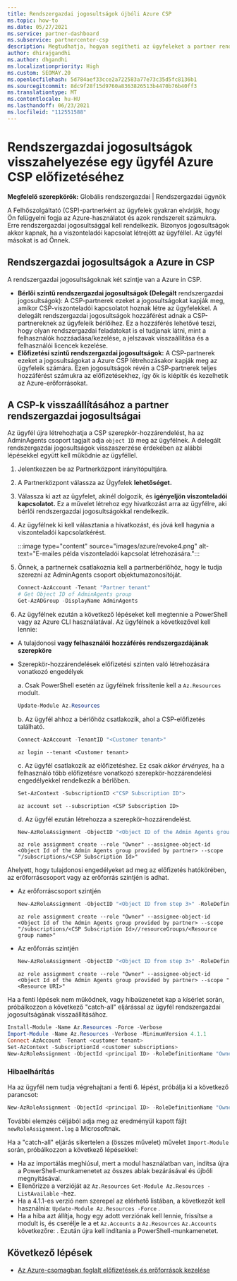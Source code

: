 ```yaml
---
title: Rendszergazdai jogosultságok újbóli Azure CSP
ms.topic: how-to
ms.date: 05/27/2021
ms.service: partner-dashboard
ms.subservice: partnercenter-csp
description: Megtudhatja, hogyan segítheti az ügyfeleket a partner rendszergazdai jogosultságai visszaállításában, hogy a partner segítséget tudjon kérni az ügyfelek Azure-felhőszolgáltató (CSP) előfizetései kezeléséhez.
author: dhirajgandhi
ms.author: dhgandhi
ms.localizationpriority: High
ms.custom: SEOMAY.20
ms.openlocfilehash: 5d784aef33cce2a722583a77e73c35d5fc8136b1
ms.sourcegitcommit: 8dc9f28f15d9760a8363826513b4470b76b40ff3
ms.translationtype: MT
ms.contentlocale: hu-HU
ms.lasthandoff: 06/23/2021
ms.locfileid: "112551588"
---
```

# <a name="reinstate-admin-privileges-for-a-customers-azure-csp-subscriptions"></a>Rendszergazdai jogosultságok visszahelyezése egy ügyfél Azure CSP előfizetéséhez  

**Megfelelő szerepkörök:** Globális rendszergazdai | Rendszergazdai ügynök

A Felhőszolgáltató (CSP)-partnerként az ügyfelek gyakran elvárják, hogy Ön felügyelni fogja az Azure-használatot és azok rendszereit számukra. Erre rendszergazdai jogosultsággal kell rendelkezik. Bizonyos jogosultságok akkor kapnak, ha a viszonteladói kapcsolat létrejött az ügyféllel. Az ügyfél másokat is ad Önnek.

## <a name="admin-privileges-for-azure-in-csp"></a>Rendszergazdai jogosultságok a Azure in CSP

A rendszergazdai jogosultságoknak két szintje van a Azure in CSP.

- **Bérlői szintű rendszergazdai jogosultságok (Delegált** rendszergazdai jogosultságok): A CSP-partnerek ezeket a jogosultságokat kapják meg, amikor CSP-viszonteladói kapcsolatot hoznak létre az ügyfelekkel. A delegált rendszergazdai jogosultságok hozzáférést adnak a CSP-partnereknek az ügyfeleik bérlőihez. Ez a hozzáférés lehetővé teszi, hogy olyan rendszergazdai feladatokat is el tudjanak látni, mint a felhasználók hozzáadása/kezelése, a jelszavak visszaállítása és a felhasználói licencek kezelése.
- **Előfizetési szintű rendszergazdai jogosultságok:** A CSP-partnerek ezeket a jogosultságokat a Azure CSP létrehozásakor kapják meg az ügyfeleik számára. Ezen jogosultságok révén a CSP-partnerek teljes hozzáférést számukra az előfizetésekhez, így ők is kiépítik és kezelhetik az Azure-erőforrásokat.

## <a name="reinstate-csp-a-partners-admin-privileges"></a>A CSP-k visszaállításához a partner rendszergazdai jogosultságai

Az ügyfél újra létrehozhatja a CSP szerepkör-hozzárendelést, ha az AdminAgents csoport tagjait adja `object ID` meg az ügyfélnek. A delegált rendszergazdai jogosultságok visszaszerzése érdekében az alábbi lépésekkel együtt kell működnie az ügyféllel.

1. Jelentkezzen be az Partnerközpont irányítópultjára.

2. A Partnerközpont válassza az Ügyfelek **lehetőséget.**

3. Válassza ki azt az ügyfelet, akinél dolgozik, és **igényeljön viszonteladói kapcsolatot.** Ez a művelet létrehoz egy hivatkozást arra az ügyfélre, aki bérlői rendszergazdai jogosultságokkal rendelkezik.

4. Az ügyfélnek ki kell választania a hivatkozást, és jóvá kell hagynia a viszonteladói kapcsolatkérést.

   :::image type="content" source="images/azure/revoke4.png" alt-text="E-mailes példa viszonteladói kapcsolat létrehozására.":::

5. Önnek, a partnernek csatlakoznia kell a partnerbérlőhöz, hogy le tudja szerezni az AdminAgents csoport objektumazonosítóját.
  
   ```powershell
   Connect-AzAccount -Tenant "Partner tenant"
   # Get Object ID of AdminAgents group
   Get-AzADGroup -DisplayName AdminAgents
   ```

6. Az ügyfélnek ezután a következő lépéseket kell megtennie a PowerShell vagy az Azure CLI használatával. Az ügyfélnek a következővel kell lennie:

- A tulajdonosi **vagy felhasználói** **hozzáférés rendszergazdájának szerepköre** 
- Szerepkör-hozzárendelések előfizetési szinten való létrehozására vonatkozó engedélyek

   a. Csak PowerShell esetén az ügyfélnek frissítenie kell a `Az.Resources` modult.
   ```powershell
   Update-Module Az.Resources
   ```

   b. Az ügyfél ahhoz a bérlőhöz csatlakozik, ahol a CSP-előfizetés található.
   ```powershell
   Connect-AzAccount -TenantID "<Customer tenant>"
   ```
   ```azurecli
   az login --tenant <Customer tenant>
   ```

   c. Az ügyfél csatlakozik az előfizetéshez. Ez csak *akkor érvényes,* ha a felhasználó több előfizetésre vonatkozó szerepkör-hozzárendelési engedélyekkel rendelkezik a bérlőben.

   ```powershell
   Set-AzContext -SubscriptionID <"CSP Subscription ID">
   ```
   ```azurecli
   az account set --subscription <CSP Subscription ID>
   ```

   d. Az ügyfél ezután létrehozza a szerepkör-hozzárendelést.
    
   ```powershell
   New-AzRoleAssignment -ObjectID "<Object ID of the Admin Agents group provided by partner>" -RoleDefinitionName "Owner" -Scope "/subscriptions/'<CSP subscription ID>'"
   ```
   ```azurecli
   az role assignment create --role "Owner" --assignee-object-id <Object Id of the Admin Agents group provided by partner> --scope "/subscriptions/<CSP Subscription Id>"
   ```

Ahelyett, hogy tulajdonosi engedélyeket ad meg az előfizetés hatókörében, az erőforráscsoport vagy az erőforrás szintjén is adhat. 

- Az erőforráscsoport szintjén

   ```powershell
   New-AzRoleAssignment -ObjectID "<Object ID from step 3>" -RoleDefinitionName Owner -Scope "/subscriptions/'SubscriptionID of CSP subscription'/resourceGroups/'Resource group name'"
   ```
   ```azurecli
   az role assignment create --role "Owner" --assignee-object-id <Object Id of the Admin Agents group provided by partner> --scope "/subscriptions/<CSP Subscription Id>//resourceGroups/<Resource group name>"
   ```

- Az erőforrás szintjén

   ```powershell
   New-AzRoleAssignment -ObjectID "<Object ID from step 3>" -RoleDefinitionName Owner -Scope "<Resource URI>"
   ```
   ```azurecli
   az role assignment create --role "Owner" --assignee-object-id <Object Id of the Admin Agents group provided by partner> --scope "<Resource URI>"
   ```

Ha a fenti lépések nem működnek, vagy hibaüzenetet kap a kísérlet során, próbálkozzon a következő "catch-all" eljárással az ügyfél rendszergazdai jogosultságának visszaállításához.

```powershell
Install-Module -Name Az.Resources -Force -Verbose
Import-Module -Name Az.Resources -Verbose -MinimumVersion 4.1.1
Connect-AzAccount -Tenant <customer tenant>
Set-AzContext -SubscriptionId <customer subscriptions>
New-AzRoleAssignment -ObjectId <principal ID> -RoleDefinitionName "Owner" -Scope "/subscriptions/<customer subscription>" -ObjectType "ForeignGroup"
```

### <a name="troubleshooting"></a>Hibaelhárítás

Ha az ügyfél nem tudja végrehajtani a fenti 6. lépést, próbálja ki a következő parancsot:

```powershell
New-AzRoleAssignment -ObjectId <principal ID> -RoleDefinitionName "Owner" -Scope "/subscriptions/<costumer subscription>" -ObjectType "ForeignGroup" -Debug > newRoleAssignment.log
```

További elemzés céljából adja meg az eredményül kapott fájlt `newRoleAssignment.log` a Microsoftnak.

Ha a "catch-all" eljárás sikertelen a (összes művelet) művelet `Import-Module` során, próbálkozzon a következő lépésekkel:
- Ha az importálás meghiúsul, mert a modul használatban van, indítsa újra a PowerShell-munkamenetet az összes ablak bezárásával és újbóli megnyitásával.
- Ellenőrizze a verzióját az `Az.Resources` `Get-Module Az.Resources -ListAvailable` -hez.
- Ha a 4.1.1-es verzió nem szerepel az elérhető listában, a következőt kell használnia: `Update-Module Az.Resources -Force` .
- Ha a hiba azt állítja, hogy egy adott verziónak kell lennie, frissítse a modult is, és cserélje le a et `Az.Accounts` a `Az.Resources` `Az.Accounts` következőre: . Ezután újra kell indítania a PowerShell-munkamenetet.


## <a name="next-steps"></a>Következő lépések

- [Az Azure-csomagban foglalt előfizetések és erőforrások kezelése](azure-plan-manage.md)
